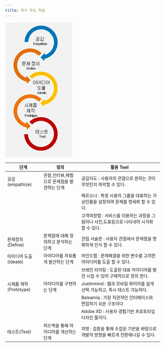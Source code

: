 ```yaml
---
title: 자기 주도 학습
---
```


![](/Image/Week1_Image.jpg)

| 단계 |정의|               활용 Tool                |
|----|----------------|------------------------------------|
| 공감(empathize) |관찰,인터뷰,체험으로 문제점을 발견하는 단계| 공감지도 : 사용자의 관점으로 원하는 것이 무엇인지 파악할 수 있다.|
|||페르소나 : 특정 사용자 그룹을 대표하는 가상인물을 설정하여 문제를 명세화 할 수 있다.|
|||고객여정맵 : 서비스를 이용하는 과정을 그림이나 사진,도표등으로 나타내어 시각화 할 수 있다.|
| 문제정의(Define) |문제점에 대해 정의하고 분석하는 단계| 관점 서술문 : 사용자 관점에서 문제점을 명확하게 인식 할 수 있다.|
| 아이디어 도출(Ideate) |아이디어를 자유롭게 발산하는 단계| 마인드맵 : 문제해결을 위한 변수를 고려한 아이디어를 도출 할 수 있다.|
|||브레인 라이팅 : 도출된 대표 아이디어를 발전 시킬 수 있어 구체적으로 정의 한다.|
| 시제품 제작(Prototype) |아이디어를 구현하는 단계| Justinmind : 웹과 모바일 와이어를 쉽게 선택 가능하고, 즉시 테스트 가능하다.|
|||Balsamiq :  가장 직관적인 인터페이스와 편집하기 쉬운 구조이다|
|||Adobe XD : 사용자 경험기반 프로토타입 디자인 툴이다.|
| 테스트(Test) |피드백을 통해 아이디어를 개선하는 단계 |피벗 : 검증을 통해 수집된 기반을 바탕으로 개발의 방향을 빠르게 전환해나갈 수 있다.|

